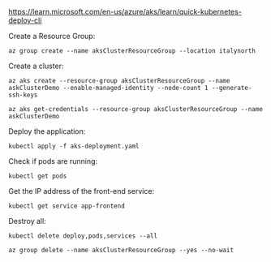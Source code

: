 https://learn.microsoft.com/en-us/azure/aks/learn/quick-kubernetes-deploy-cli

Create a Resource Group:
```
az group create --name aksClusterResourceGroup --location italynorth
```

Create a cluster:
```
az aks create --resource-group aksClusterResourceGroup --name askClusterDemo --enable-managed-identity --node-count 1 --generate-ssh-keys
```
```
az aks get-credentials --resource-group aksClusterResourceGroup --name askClusterDemo
```

Deploy the application:
```
kubectl apply -f aks-deployment.yaml
```

Check if pods are running:
```
kubectl get pods
```

Get the IP address of the front-end service:
```
kubectl get service app-frontend
```

Destroy all:
```
kubectl delete deploy,pods,services --all
```


```
az group delete --name aksClusterResourceGroup --yes --no-wait
```
